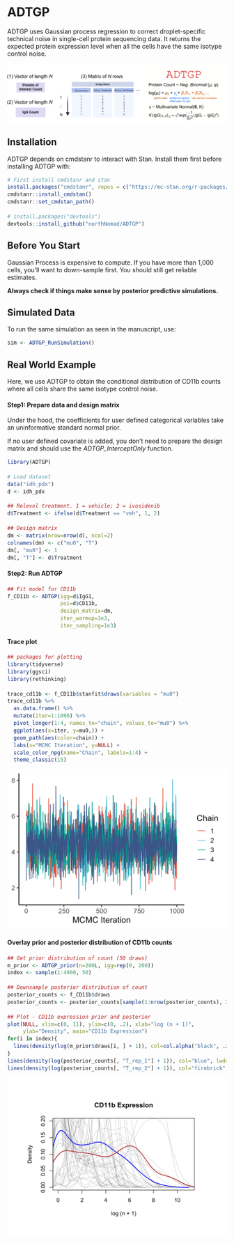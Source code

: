 
<!-- README.md is generated from README.Rmd. Please edit that file -->

# ADTGP

ADTGP uses Gaussian process regression to correct droplet-specific
technical noise in single-cell protein sequencing data. It returns the
expected protein expression level when all the cells have the same
isotype control noise.

![](images/rect47161-2.png)

## Installation

ADTGP depends on cmdstanr to interact with Stan. Install them first
before installing ADTGP with:

``` r
# First install cmdstanr and stan
install.packages("cmdstanr", repos = c("https://mc-stan.org/r-packages/", getOption("repos")))
cmdstanr::install_cmdstan()
cmdstanr::set_cmdstan_path()

# install.packages("devtools")
devtools::install_github("northNomad/ADTGP")
```

## Before You Start

Gaussian Process is expensive to compute. If you have more than 1,000
cells, you’ll want to down-sample first. You should still get reliable
estimates.

**Always check if things make sense by posterior predictive
simulations.**

## Simulated Data

To run the same simulation as seen in the manuscript, use:

``` r
sim <- ADTGP_RunSimulation()
```

## Real World Example

Here, we use ADTGP to obtain the conditional distribution of CD11b
counts where all cells share the same isotype control noise.

#### Step1: Prepare data and design matrix

Under the hood, the coefficients for user defined categorical variables
take an uninformative standard normal prior.

If no user defined covariate is added, you don’t need to prepare the
design matrix and should use the *ADTGP_InterceptOnly* function.

``` r
library(ADTGP)

# Load dataset
data("idh_pdx")
d <- idh_pdx

## Relevel treatment. 1 = vehicle; 2 = ivosidenib
d$Treatment <- ifelse(d$Treatment == "veh", 1, 2)

## Design matrix
dm <- matrix(nrow=nrow(d), ncol=2)
colnames(dm) <- c("mu0", "T")
dm[, "mu0"] <- 1
dm[, "T"] <- d$Treatment
```

#### Step2: Run ADTGP

``` r
## Fit model for CD11b
f_CD11b <- ADTGP(igg=d$IgG1,
                 poi=d$CD11b,
                 design_matrix=dm,
                 iter_warmup=3e3,
                 iter_sampling=1e3)
```

#### Trace plot

``` r
## packages for plotting
library(tidyverse)
library(ggsci)
library(rethinking)

trace_cd11b <- f_CD11b$stanfit$draws(variables = "mu0")
trace_cd11b %>%
  as.data.frame() %>%
  mutate(iter=1:1000) %>%
  pivot_longer(1:4, names_to="chain", values_to="mu0") %>%
  ggplot(aes(x=iter, y=mu0,)) +
  geom_path(aes(color=chain)) +
  labs(x="MCMC Iteration", y=NULL) +
  scale_color_npg(name="Chain", labels=1:4) +
  theme_classic(15)
```

![](images/p_trace_cd11b.png)

#### Overlay prior and posterior distribution of CD11b counts

``` r
## Get prior distribution of count (50 draws)
m_prior <- ADTGP_prior(n=200L, igg=rep(0, 200))
index <- sample(1:4000, 50) 

## Downsample posterior distribution of count
posterior_counts <- f_CD11b$draws
posterior_counts <- posterior_counts[sample(1:nrow(posterior_counts), 200), ]

## Plot - CD11b expression prior and posterior
plot(NULL, xlim=c(0, 11), ylim=c(0, .2), xlab="log (n + 1)",
     ylab="Density", main="CD11b Expression")
for(i in index){
  lines(density(log(m_prior$draws[i, ] + 1)), col=col.alpha("black", .2))
}
lines(density(log(posterior_counts[, "T_rep_1"] + 1)), col="blue", lwd=2)
lines(density(log(posterior_counts[, "T_rep_2"] + 1)), col="firebrick", lwd=2)
```

![](images/density_cd11b_model.png)
